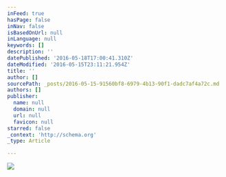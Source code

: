 ```yaml
---
inFeed: true
hasPage: false
inNav: false
isBasedOnUrl: null
inLanguage: null
keywords: []
description: ''
datePublished: '2016-05-18T17:00:41.310Z'
dateModified: '2016-05-15T23:11:21.954Z'
title: ''
author: []
sourcePath: _posts/2016-05-15-91560bf8-6979-4b13-90f1-dadc7af4a72c.md
authors: []
publisher:
  name: null
  domain: null
  url: null
  favicon: null
starred: false
_context: 'http://schema.org'
_type: Article

---
```

![](https://the-grid-user-content.s3-us-west-2.amazonaws.com/614fbabf-3649-4d31-9f1c-76e705edc98a.jpg)